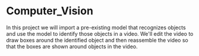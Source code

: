 # Computer_Vision
In this project we will import a pre-existing model that recognizes objects and use the model to identify those objects in a video. We'll edit the video to draw boxes around the identified object and then reassemble the video so that the boxes are shown around objects in the video.
